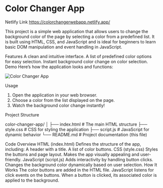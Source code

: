 # Color Changer App

Netlify Link https://colorchangerwebapp.netlify.app/

This project is a simple web application that allows users to change the background color of the page by selecting a color from a predefined list. It is built using HTML, CSS, and JavaScript and is ideal for beginners to learn basic DOM manipulation and event handling in JavaScript.

Features
A clean and intuitive interface.
A list of predefined color options for easy selection.
Instant background color change on color selection.
Demo
Here’s how the application looks and functions:

![Color Changer App](https://github.com/user-attachments/assets/1a086757-6928-499e-8e69-807a86cb12f7)

Usage
1. Open the application in your web browser.
2. Choose a color from the list displayed on the page.
3. Watch the background color change instantly!

Project Structure

color-changer-app/
│
├── index.html        # The main HTML structure
├── style.css         # CSS for styling the application
├── script.js         # JavaScript for dynamic behavior
└── README.md         # Project documentation (this file)

Code Overview
HTML (index.html)
Defines the structure of the app, including:
A header with a title.
A list of color buttons.
CSS (style.css)
Styles the buttons and page layout.
Makes the app visually appealing and user-friendly.
JavaScript (script.js)
Adds interactivity by handling button clicks.
Changes the background color dynamically based on user selection.
How It Works
The color buttons are added in the HTML file.
JavaScript listens for click events on the buttons.
When a button is clicked, its associated color is applied to the background.
